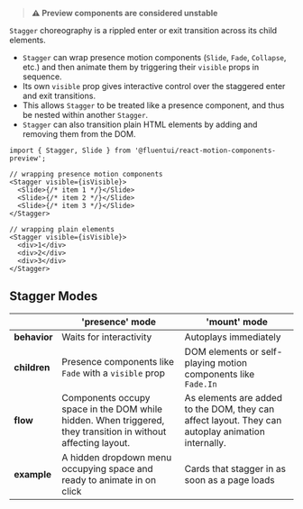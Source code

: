 > **⚠️ Preview components are considered unstable**

`Stagger` choreography is a rippled enter or exit transition across its child elements.

- `Stagger` can wrap presence motion components (`Slide`, `Fade`, `Collapse`, etc.) and then animate them by triggering their `visible` props in sequence.
- Its own `visible` prop gives interactive control over the staggered enter and exit transitions.
- This allows `Stagger` to be treated like a presence component, and thus be nested within another `Stagger`.
- `Stagger` can also transition plain HTML elements by adding and removing them from the DOM.

```tsx
import { Stagger, Slide } from '@fluentui/react-motion-components-preview';

// wrapping presence motion components
<Stagger visible={isVisible}>
  <Slide>{/* item 1 */}</Slide>
  <Slide>{/* item 2 */}</Slide>
  <Slide>{/* item 3 */}</Slide>
</Stagger>

// wrapping plain elements
<Stagger visible={isVisible}>
  <div>1</div>
  <div>2</div>
  <div>3</div>
</Stagger>
```

## Stagger Modes

|              | **'presence' mode**                                                                                           | **'mount' mode**                                                                                  |
| ------------ | ------------------------------------------------------------------------------------------------------------- | ------------------------------------------------------------------------------------------------- |
| **behavior** | Waits for interactivity                                                                                       | Autoplays immediately                                                                             |
| **children** | Presence components like `Fade` with a `visible` prop                                                         | DOM elements or self-playing motion components like `Fade.In`                                     |
| **flow**     | Components occupy space in the DOM while hidden. When triggered, they transition in without affecting layout. | As elements are added to the DOM, they can affect layout. They can autoplay animation internally. |
| **example**  | A hidden dropdown menu occupying space and ready to animate in on click                                       | Cards that stagger in as soon as a page loads                                                     |
